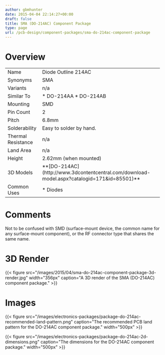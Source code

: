 ```yaml
---
author: gbmhunter
date: 2015-04-04 22:14:27+00:00
draft: false
title: SMA (DO-214AC) Component Package
type: page
url: /pcb-design/component-packages/sma-do-214ac-component-package
---
```


# Overview

<table><tbody ><tr >
<td >Name
</td>
<td >Diode Outline 214AC
</td></tr><tr >
<td >Synonyms
</td>
<td >SMA
</td></tr><tr >
<td >Variants
</td>
<td >n/a
</td></tr><tr >
<td >Similar To
</td>
<td >  * DO-214AA  * DO-214AB
</td></tr><tr >
<td >Mounting
</td>
<td >SMD
</td></tr><tr >
<td >Pin Count
</td>
<td >2
</td></tr><tr >
<td >Pitch
</td>
<td >6.8mm
</td></tr><tr >
<td >Solderability
</td>
<td >Easy to solder by hand.
</td></tr><tr >
<td >Thermal Resistance
</td>
<td >n/a
</td></tr><tr >
<td >Land Area
</td>
<td >n/a
</td></tr><tr >
<td >Height
</td>
<td >2.62mm (when mounted)
</td></tr><tr >
<td >3D Models
</td>
<td >**[DO-214AC](http://www.3dcontentcentral.com/download-model.aspx?catalogid=171&id=85501)**
</td></tr><tr >
<td >Common Uses
</td>
<td >  * Diodes
</td></tr></tbody></table>

# Comments

Not to be confused with SMD (surface-mount device, the common name for any surface-mount component), or the RF connector type that shares the same name.

# 3D Render

{{< figure src="/images/2015/04/sma-do-214ac-component-package-3d-render.jpg" width="356px" caption="A 3D render of the SMA (DO-214AC) component package."  >}}

# Images

{{< figure src="/images/electronics-packages/package-do-214ac-recommended-land-pattern.png" caption="The recommended PCB land pattern for the DO-214AC component package."  width="500px" >}}

{{< figure src="/images/electronics-packages/package-do-214ac-2d-dimensions.png" caption="The dimensions for the DO-214AC component package."  width="500px" >}}
